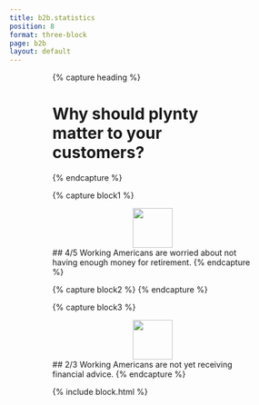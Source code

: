 ```yaml
---
title: b2b.statistics
position: 8
format: three-block
page: b2b
layout: default
---
```


<div style="margin-left:15%;margin-right:15%;">
{% capture heading %}
<h1> Why should plynty matter to your customers? </h1>
{% endcapture %}

{% capture block1 %}
<div style="text-align:center"><img style="height:70px;" src="/uploads/4-out-of-5.png"></div>
## 4/5
Working Americans are worried about not having enough money for retirement.
{% endcapture %}


{% capture block2 %}
{% endcapture %}

{% capture block3 %}
<div style="text-align:center"><img style="height:70px;" src="/uploads/2-out-of-3.png"></div>
## 2/3 
Working Americans are not yet receiving financial advice.
{% endcapture %}

{% include block.html %}
</div>


